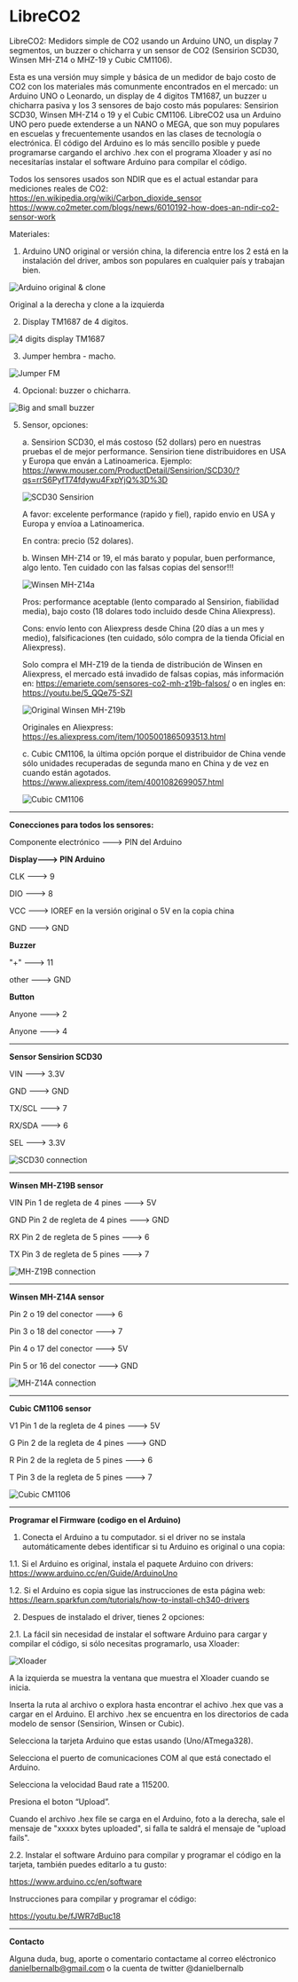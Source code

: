 # LibreCO2
LibreCO2: Medidors simple de CO2 usando un Arduino UNO, un display 7 segmentos, un buzzer o chicharra y un sensor de CO2 (Sensirion SCD30, Winsen MH-Z14 o MHZ-19 y Cubic CM1106).

  Esta es una versión muy simple y básica de un medidor de bajo costo de CO2 con los materiales más comunmente encontrados en el mercado: un Arduino UNO o Leonardo, un display de 4 digitos TM1687, un buzzer u chicharra pasiva y los 3 sensores de bajo costo más populares: Sensirion SCD30, Winsen MH-Z14 o 19 y el Cubic CM1106. 
  LibreCO2 usa un Arduino UNO pero puede extenderse a un NANO o MEGA, que son muy populares en escuelas y frecuentemente usandos en las clases de tecnología o electrónica. El código del Arduino es lo más sencillo posible y puede programarse cargando el archivo .hex con el programa Xloader y así no necesitarías instalar el software Arduino para compilar el código.

Todos los sensores usados son NDIR que es el actual estandar para mediciones reales de CO2:
https://en.wikipedia.org/wiki/Carbon_dioxide_sensor
https://www.co2meter.com/blogs/news/6010192-how-does-an-ndir-co2-sensor-work

Materiales:

1. Arduino UNO original or versión china, la diferencia entre los 2 está en la instalación del driver, ambos son populares en cualquier país y trabajan bien.

![Arduino original & clone](https://github.com/danielbernalb/LibreCO2/blob/main/images/arduino-uno-original-clone.jpg)
       
   Original a la derecha y clone a la izquierda

2. Display TM1687 de 4 digitos.

![4 digits display TM1687](https://github.com/danielbernalb/LibreCO2/blob/main/images/Display-TM1687.jpg)

3. Jumper hembra - macho.

![Jumper FM](https://github.com/danielbernalb/LibreCO2/blob/main/images/Jumper.jpg)

4. Opcional: buzzer o chicharra.

![Big and small buzzer](https://github.com/danielbernalb/LibreCO2/blob/main/images/big-small-buzzer.jpg)

5. Sensor, opciones:

	a. Sensirion SCD30, el más costoso (52 dollars) pero en nuestras pruebas el de mejor performance. Sensirion tiene distribuidores en USA y Europa que enván a Latinoamerica. Ejemplo:
	https://www.mouser.com/ProductDetail/Sensirion/SCD30/?qs=rrS6PyfT74fdywu4FxpYjQ%3D%3D
	
	![SCD30 Sensirion](https://github.com/danielbernalb/LibreCO2/blob/main/images/Sensirion%20SCD30.jpg)
	
	A favor: excelente performance (rapido y fiel), rapido envio en USA y Europa y envíoa a Latinoamerica.
	
	En contra: precio (52 dolares). 

	b. Winsen MH-Z14 or 19, el más barato y popular, buen performance, algo lento. Ten cuidado con las falsas copias del sensor!!!

	![Winsen MH-Z14a](https://github.com/danielbernalb/LibreCO2/blob/main/images/MH-Z14A.jpg)
	
	Pros: performance aceptable (lento comparado al Sensirion, fiabilidad media), bajo costo (18 dolares todo incluido desde China Aliexpress).
	
	Cons: envío lento con Aliexpress desde China (20 días a un mes y medio), falsificaciones (ten cuidado, sólo compra de la tienda Oficial en Aliexpress).

	Solo compra el MH-Z19 de la tienda de distribución de Winsen en Aliexpress, el mercado está invadido de falsas copias, más información en: https://emariete.com/sensores-co2-mh-z19b-falsos/ o en ingles en: https://youtu.be/5_QQe75-SZI

	![Original Winsen MH-Z19b](https://github.com/danielbernalb/LibreCO2/blob/main/images/MH-Z19B.jpg)

	Originales en Aliexpress:
	https://es.aliexpress.com/item/1005001865093513.html

	c. Cubic CM1106, la última opción porque el distribuidor de China vende sólo unidades recuperadas de segunda mano en China y de vez en cuando están agotados.
	https://www.aliexpress.com/item/4001082699057.html
	
	![Cubic CM1106](https://github.com/danielbernalb/LibreCO2/blob/main/images/Cubic%20CM1106.jpg)
	

****************************


**Conecciones para todos los sensores:**

Componente electrónico ---> PIN del Arduino

**Display---> PIN Arduino**

CLK    ---> 9

DIO    ---> 8

VCC    ---> IOREF en la versión original o 5V en la copia china

GND    ---> GND


**Buzzer**

"+"    ---> 11

other  ---> GND


**Button**

Anyone ---> 2

Anyone ---> 4



****************************
**Sensor Sensirion SCD30**

VIN    ---> 3.3V 

GND    ---> GND

TX/SCL ---> 7

RX/SDA ---> 6

SEL    ---> 3.3V


![SCD30 connection](https://github.com/danielbernalb/LibreCO2/blob/main/images/Arduino%20UNO%20SCD30%20connection%20Modbus.jpg)


****************************
**Winsen MH-Z19B sensor**

VIN Pin 1 de regleta de 4 pines ---> 5V 

GND Pin 2 de regleta de 4 pines ---> GND

RX Pin 2 de regleta de 5 pines ---> 6

TX Pin 3 de regleta de 5 pines ---> 7 


![MH-Z19B connection](https://github.com/danielbernalb/LibreCO2/blob/main/images/Arduino%20UNO%20MHZ19%20connection.jpg)


****************************
**Winsen MH-Z14A sensor**

Pin 2 o 19 del conector ---> 6

Pin 3 o 18 del conector ---> 7

Pin 4 o 17 del conector ---> 5V

Pin 5 or 16 del conector ---> GND 


![MH-Z14A connection](https://github.com/danielbernalb/LibreCO2/blob/main/images/Arduino%20UNO%20MHZ14%20connection.jpg)	


****************************
**Cubic CM1106 sensor**

V1 Pin 1 de la regleta de 4 pines ---> 5V 

G Pin 2 de la regleta de 4 pines ---> GND

R Pin 2 de la regleta de 5 pines ---> 6

T Pin 3 de la regleta de 5 pines ---> 7 

![Cubic CM1106](https://github.com/danielbernalb/LibreCO2/blob/main/images/Arduino%20UNO%20%20CM1106%20connection.jpg)

****************************
**Programar el Firmware (codigo en el Arduino)**

1. Conecta el Arduino a tu computador. si el driver no se instala automáticamente debes identificar si tu Arduino es original o una copia:

1.1. Si el Arduino es original, instala el paquete Arduino con drivers: https://www.arduino.cc/en/Guide/ArduinoUno

1.2. Si el Arduino es copia sigue las instrucciones de esta página web: https://learn.sparkfun.com/tutorials/how-to-install-ch340-drivers

2. Despues de instalado el driver, tienes 2 opciones:

2.1. La fácil sin necesidad de instalar el software Arduino para cargar y compilar el código, si sólo necesitas programarlo, usa Xloader:

![Xloader](https://github.com/danielbernalb/LibreCO2/blob/main/images/Xloader1.png)

A la izquierda se muestra la ventana que muestra el Xloader cuando se inicia.

Inserta la ruta al archivo o explora hasta encontrar el achivo .hex que vas a cargar en el Arduino. El archivo .hex se encuentra en los directorios de cada modelo de sensor (Sensirion, Winsen or Cubic).

Selecciona la tarjeta Arduino que estas usando (Uno/ATmega328).

Selecciona el puerto de comunicaciones COM al que está conectado el Arduino.

Selecciona la velocidad Baud rate a 115200.

Presiona el boton “Upload”.

Cuando el archivo .hex file se carga en el Arduino, foto a la derecha, sale el mensaje de "xxxxx bytes uploaded", si falla te saldrá el mensaje de "upload fails".


2.2. Instalar el software Arduino para compilar y programar el código en la tarjeta, también puedes editarlo a tu gusto:
  
  https://www.arduino.cc/en/software
  
  Instrucciones para compilar y programar el código:
  
  https://youtu.be/fJWR7dBuc18
  
  

****************************
**Contacto**

Alguna duda, bug, aporte o comentario contactame al correo eléctronico danielbernalb@gmail.com o la cuenta de twitter @danielbernalb




